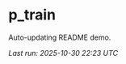# p_train

Auto-updating README demo.

<!--START_SECTION:status-->
_Last run: 2025-10-30 22:23 UTC_
<!--END_SECTION:status-->




























































































































































































































































































































































































































































































































































































































































































































































































































































































































































































































































































































































































































































































































































































































































































































































































